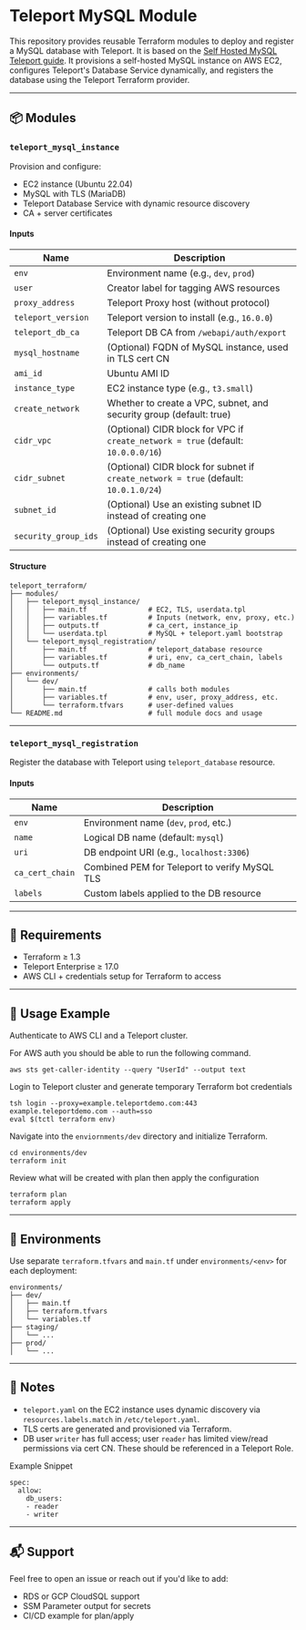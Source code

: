 # Teleport MySQL Module

This repository provides reusable Terraform modules to deploy and register a MySQL database with Teleport. It is based on the [Self Hosted MySQL Teleport guide](https://goteleport.com/docs/enroll-resources/database-access/enroll-self-hosted-databases/mysql-self-hosted/). It provisions a self-hosted MySQL instance on AWS EC2, configures Teleport's Database Service dynamically, and registers the database using the Teleport Terraform provider.

---

## 📦 Modules

### `teleport_mysql_instance`
Provision and configure:
- EC2 instance (Ubuntu 22.04)
- MySQL with TLS (MariaDB)
- Teleport Database Service with dynamic resource discovery
- CA + server certificates

#### Inputs
| Name                 | Description                                                     |
|----------------------|-----------------------------------------------------------------|
| `env`               | Environment name (e.g., `dev`, `prod`)                          |
| `user`              | Creator label for tagging AWS resources                        |
| `proxy_address`     | Teleport Proxy host (without protocol)                         |
| `teleport_version`  | Teleport version to install (e.g., `16.0.0`)                   |
| `teleport_db_ca`    | Teleport DB CA from `/webapi/auth/export`                      |
| `mysql_hostname`    | (Optional) FQDN of MySQL instance, used in TLS cert CN         |
| `ami_id`            | Ubuntu AMI ID                                                   |
| `instance_type`     | EC2 instance type (e.g., `t3.small`)                           |
| `create_network`    | Whether to create a VPC, subnet, and security group (default: true) |
| `cidr_vpc`          | (Optional) CIDR block for VPC if `create_network = true` (default: `10.0.0.0/16`) |
| `cidr_subnet`       | (Optional) CIDR block for subnet if `create_network = true` (default: `10.0.1.0/24`) |
| `subnet_id`         | (Optional) Use an existing subnet ID instead of creating one   |
| `security_group_ids`| (Optional) Use existing security groups instead of creating one |

#### Structure 

```hcl
teleport_terraform/
├── modules/
│   ├── teleport_mysql_instance/
│   │   ├── main.tf               # EC2, TLS, userdata.tpl
│   │   ├── variables.tf          # Inputs (network, env, proxy, etc.)
│   │   ├── outputs.tf            # ca_cert, instance_ip
│   │   └── userdata.tpl          # MySQL + teleport.yaml bootstrap
│   └── teleport_mysql_registration/
│       ├── main.tf               # teleport_database resource
│       ├── variables.tf          # uri, env, ca_cert_chain, labels
│       └── outputs.tf            # db_name
├── environments/
│   └── dev/
│       ├── main.tf               # calls both modules
│       ├── variables.tf          # env, user, proxy_address, etc.
│       └── terraform.tfvars      # user-defined values
└── README.md                     # full module docs and usage
```

---

### `teleport_mysql_registration`

Register the database with Teleport using `teleport_database` resource.

#### Inputs
| Name              | Description                                           |
|-------------------|-------------------------------------------------------|
| `env`            | Environment name (`dev`, `prod`, etc.)               |
| `name`           | Logical DB name (default: `mysql`)                   |
| `uri`            | DB endpoint URI (e.g., `localhost:3306`)             |
| `ca_cert_chain`  | Combined PEM for Teleport to verify MySQL TLS        |
| `labels`         | Custom labels applied to the DB resource             |

---

## 📄 Requirements
- Terraform ≥ 1.3
- Teleport Enterprise ≥ 17.0 
- AWS CLI + credentials setup for Terraform to access

---

## 🚀 Usage Example

Authenticate to AWS CLI and a Teleport cluster. 

For AWS auth you should be able to run the following command.

```hcl
aws sts get-caller-identity --query "UserId" --output text
```

Login to Teleport cluster and generate temporary Terraform bot credentials

```hcl
tsh login --proxy=example.teleportdemo.com:443 example.teleportdemo.com --auth=sso
eval $(tctl terraform env)
```

Navigate into the `enviornments/dev` directory and initialize Terraform.

```hcl
cd environments/dev
terraform init
```

Review what will be created with plan then apply the configuration

```hcl
terraform plan
terraform apply
```

---

## 📁 Environments
Use separate `terraform.tfvars` and `main.tf` under `environments/<env>` for each deployment:

```hcl
environments/
├── dev/
│   ├── main.tf
│   ├── terraform.tfvars
│   └── variables.tf
├── staging/
│   └── ...
├── prod/
│   └── ...
```

---

## 🔐 Notes
- `teleport.yaml` on the EC2 instance uses dynamic discovery via `resources.labels.match` in `/etc/teleport.yaml`.
- TLS certs are generated and provisioned via Terraform.
- DB user `writer` has full access; user `reader` has limited view/read permissions via cert CN. These should be referenced in a Teleport Role. 

Example Snippet
```hcl
spec:
  allow:
    db_users:
    - reader
    - writer
```

---

## 📬 Support
Feel free to open an issue or reach out if you'd like to add:
- RDS or GCP CloudSQL support
- SSM Parameter output for secrets
- CI/CD example for plan/apply
